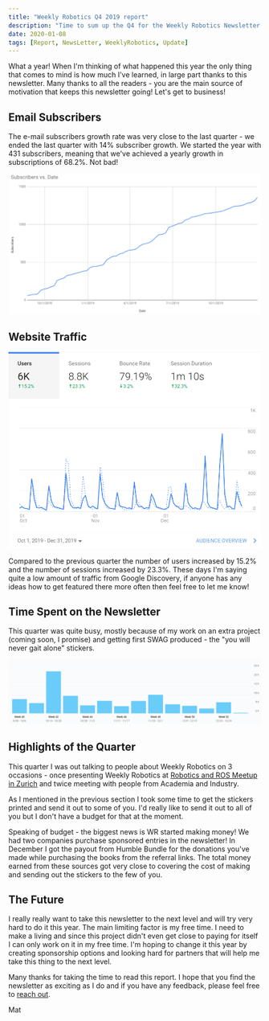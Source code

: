 ```yaml
---
title: "Weekly Robotics Q4 2019 report"
description: "Time to sum up the Q4 for the Weekly Robotics Newsletter. If you like growth numbers and robots then this post is for you!"
date: 2020-01-08
tags: [Report, NewsLetter, WeeklyRobotics, Update]
---
```


What a year! When I'm thinking of what happened this year the only thing that comes to mind is how much I've learned, in large part thanks to this newsletter. Many thanks to all the readers - you are the main source of motivation that keeps this newsletter going! Let's get to business!

## Email Subscribers

The e-mail subscribers growth rate was very close to the last quarter - we ended the last quarter with 14% subscriber growth. We started the year with 431 subscribers, meaning that we've achieved a yearly growth in subscriptions of 68.2%. Not bad!

![Mailchimp growth](/img/reports/2019/q4_total_subs.png "Subscribers growth since day 1 of Weekly Robotics")

## Website Traffic

![Website visits](/img/reports/2019/q4_website_traffic.png "Weekly Robotics website traffic in Q4")

Compared to the previous quarter the number of users increased by 15.2% and the number of sessions increased by 23.3%. These days I'm saying quite a low amount of traffic from Google Discovery, if anyone has any ideas how to get featured there more often then feel free to let me know!

## Time Spent on the Newsletter

This quarter was quite busy, mostly because of my work on an extra project (coming soon, I promise) and getting first SWAG produced - the "you will never gait alone" stickers.

![Time spent on Weekly Robotics](/img/reports/2019/q4_time_spent.png "Time spent working on WR this quarter")

## Highlights of the Quarter

This quarter I was out talking to people about Weekly Robotics on 3 occasions - once presenting Weekly Robotics at [Robotics and ROS Meetup in Zurich](https://www.meetup.com/Robotics-and-ROS-in-Zurich) and twice meeting with people from Academia and Industry.

As I mentioned in the previous section I took some time to get the stickers printed and send it out to some of you. I'd really like to send it out to all of you but I don't have a budget for that at the moment.

Speaking of budget - the biggest news is WR started making money! We had two companies purchase sponsored entries in the newsletter! In December I got the payout from Humble Bundle for the donations you've made while purchasing the books from the referral links. The total money earned from these sources got very close to covering the cost of making and sending out the stickers to the few of you.

## The Future

I really really want to take this newsletter to the next level and will try very hard to do it this year. The main limiting factor is my free time. I need to make a living and since this project didn't even get close to paying for itself I can only work on it in my free time. I'm hoping to change it this year by creating sponsorship options and looking hard for partners that will help me take this thing to the next level.

Many thanks for taking the time to read this report. I hope that you find the newsletter as exciting as I do and if you have any feedback, please feel free to [reach out](mailto:contact@weeklyrobotics.com).

Mat
